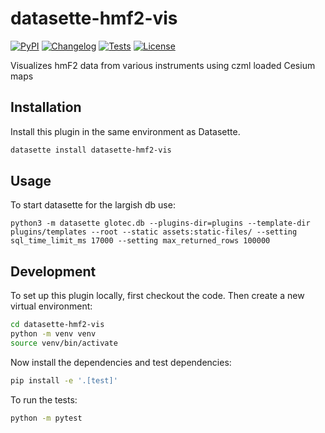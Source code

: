 # datasette-hmf2-vis

[![PyPI](https://img.shields.io/pypi/v/datasette-hmf2-vis.svg)](https://pypi.org/project/datasette-hmf2-vis/)
[![Changelog](https://img.shields.io/github/v/release/hcarter333/datasette-hmf2-vis?include_prereleases&label=changelog)](https://github.com/hcarter333/datasette-hmf2-vis/releases)
[![Tests](https://github.com/hcarter333/datasette-hmf2-vis/actions/workflows/test.yml/badge.svg)](https://github.com/hcarter333/datasette-hmf2-vis/actions/workflows/test.yml)
[![License](https://img.shields.io/badge/license-Apache%202.0-blue.svg)](https://github.com/hcarter333/datasette-hmf2-vis/blob/main/LICENSE)

Visualizes hmF2 data from various instruments using czml loaded Cesium maps

## Installation

Install this plugin in the same environment as Datasette.
```bash
datasette install datasette-hmf2-vis
```
## Usage

To start datasette for the largish db use:

```python3 -m datasette glotec.db --plugins-dir=plugins --template-dir plugins/templates --root --static assets:static-files/ --setting sql_time_limit_ms 17000 --setting max_returned_rows 100000```

## Development

To set up this plugin locally, first checkout the code. Then create a new virtual environment:
```bash
cd datasette-hmf2-vis
python -m venv venv
source venv/bin/activate
```
Now install the dependencies and test dependencies:
```bash
pip install -e '.[test]'
```
To run the tests:
```bash
python -m pytest
```
